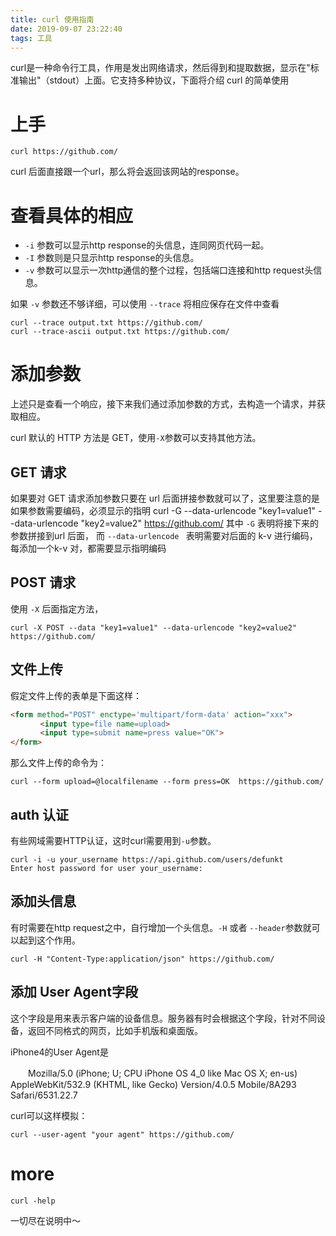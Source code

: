 ```yaml
---
title: curl 使用指南
date: 2019-09-07 23:22:40
tags: 工具
---
```

curl是一种命令行工具，作用是发出网络请求，然后得到和提取数据，显示在"标准输出"（stdout）上面。它支持多种协议，下面将介绍 curl 的简单使用

<!-- more -->

# 上手

    curl https://github.com/

curl 后面直接跟一个url，那么将会返回该网站的response。

# 查看具体的相应
- `-i` 参数可以显示http response的头信息，连同网页代码一起。
- `-I` 参数则是只显示http response的头信息。
- `-v` 参数可以显示一次http通信的整个过程，包括端口连接和http request头信息。

如果 `-v` 参数还不够详细，可以使用 `--trace` 将相应保存在文件中查看

    curl --trace output.txt https://github.com/
    curl --trace-ascii output.txt https://github.com/


# 添加参数
上述只是查看一个响应，接下来我们通过添加参数的方式，去构造一个请求，并获取相应。

curl 默认的 HTTP 方法是 GET，使用`-X`参数可以支持其他方法。

## GET 请求
如果要对 GET 请求添加参数只要在 url 后面拼接参数就可以了，这里要注意的是如果参数需要编码，必须显示的指明
    curl -G --data-urlencode "key1=value1" --data-urlencode "key2=value2" https://github.com/
其中 `-G` 表明将接下来的参数拼接到url 后面， 而 `--data-urlencode ` 表明需要对后面的 k-v 进行编码，每添加一个k-v 对，都需要显示指明编码

## POST 请求
使用 `-X` 后面指定方法，

    curl -X POST --data "key1=value1" --data-urlencode "key2=value2" https://github.com/

## 文件上传

假定文件上传的表单是下面这样：
```html
<form method="POST" enctype='multipart/form-data' action="xxx">
　　　　<input type=file name=upload>
　　　　<input type=submit name=press value="OK">
</form>
```

那么文件上传的命令为：

    curl --form upload=@localfilename --form press=OK  https://github.com/


## auth 认证
有些网域需要HTTP认证，这时curl需要用到`-u`参数。

    curl -i -u your_username https://api.github.com/users/defunkt
    Enter host password for user your_username:


## 添加头信息
有时需要在http request之中，自行增加一个头信息。`-H` 或者 `--header`参数就可以起到这个作用。

    curl -H "Content-Type:application/json" https://github.com/
    

## 添加 User Agent字段

这个字段是用来表示客户端的设备信息。服务器有时会根据这个字段，针对不同设备，返回不同格式的网页，比如手机版和桌面版。

iPhone4的User Agent是

　　Mozilla/5.0 (iPhone; U; CPU iPhone OS 4_0 like Mac OS X; en-us) AppleWebKit/532.9 (KHTML, like Gecko) Version/4.0.5 Mobile/8A293 Safari/6531.22.7

curl可以这样模拟：

    curl --user-agent "your agent" https://github.com/

# more
    curl -help

一切尽在说明中～